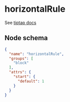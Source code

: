 # horizontalRule

See [tiptap docs](https://tiptap.dev/api/nodes/horizontal-rule)

## Node schema

```json
{
  "name": "horizontalRule",
  "groups": [
    "block"
  ],
  "attrs": {
    "start": {
      "default": 1
    }
  }
}
```
